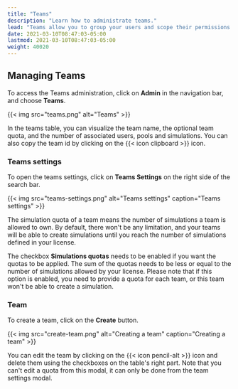 ```yaml
---
title: "Teams"
description: "Learn how to administrate teams."
lead: "Teams allow you to group your users and scope their permissions accordingly."
date: 2021-03-10T08:47:03-05:00
lastmod: 2021-03-10T08:47:03-05:00
weight: 40020
---
```


## Managing Teams

To access the Teams administration, click on **Admin** in the navigation bar, and choose **Teams**.

{{< img src="teams.png" alt="Teams" >}}

In the teams table, you can visualize the team name, the optional team quota, and the number of associated users, pools and simulations.
You can also copy the team id by clicking on the {{< icon clipboard >}} icon.

### Teams settings

To open the teams settings, click on **Teams Settings** on the right side of the search bar.

{{< img src="teams-settings.png" alt="Teams settings" caption="Teams settings" >}}

The simulation quota of a team means the number of simulations a team is allowed to own. By default, there won't be any limitation, and your teams will be able to create simulations until you reach the number of simulations defined in your license.

The checkbox **Simulations quotas** needs to be enabled if you want the quotas to be applied. The sum of the quotas needs to be less or equal to the number of simulations allowed by your license. Please note that if this option is enabled, you need to provide a quota for each team, or this team won't be able to create a simulation.

### Team

To create a team, click on the **Create** button.

{{< img src="create-team.png" alt="Creating a team" caption="Creating a team" >}}

You can edit the team by clicking on the {{< icon pencil-alt >}} icon and delete them using the checkboxes on the table's right part.
Note that you can't edit a quota from this modal, it can only be done from the team settings modal.

